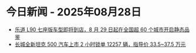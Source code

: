 # 今日新闻 - 2025年08月28日
- [乐道 L90 七座版车型即将到店，8 月 29 日起在全国超 60 个城市开启静态品鉴](https://www.ithome.com/0/878/527.htm)
- [长城全新坦克 500 汽车上市 2 小时锁单 12257 辆，指导价 33.5~37.5 万元](https://www.ithome.com/0/878/528.htm)
